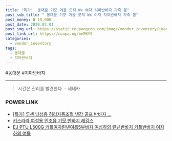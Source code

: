 ```yaml
--- 
title: "특가!  동대문 기모 겨울 모직 Wx 여자 치마반바지 가죽 봄" 
post_sub_title: " 동대문 기모 겨울 모직 Wx 여자 치마반바지 가죽 봄" 
post_money: ₩ 19,000 
post_date: 2020.02.01 
post_img_url: https://static.coupangcdn.com/image/vendor_inventory/images/2019/02/17/10/0/361f51eb-5811-41ce-a7ce-650957fb64fb.jpg 
post_link_url: https://coupa.ng/bnPKY9 
categories: 
  - vendor_inventory 
tags: 
  - 동대문 
  - 치마반바지 
--- 
```

  #동대문 #치마반바지 
<hr> 

> 시간은 진리를 발견한다. - 세네카 


### POWER LINK

* <a href="https://blog.naver.com/an0733/221792253079" target="_blank">[특가] 루센 남성용 허리자동조절 냉감 골프 반바지 ...</a>
* <a href="https://blog.naver.com/fasyy4321/221776741883" target="_blank">키스라라 여성용 인조융 기모 반바지 레깅스</a>
* <a href="https://blog.naver.com/sakai111/221776877018" target="_blank">EJ PTU L500G 커플여자린넨여름5부바지 여성하의 린넨반바지 커플반바지 여자하의 여름</a>
